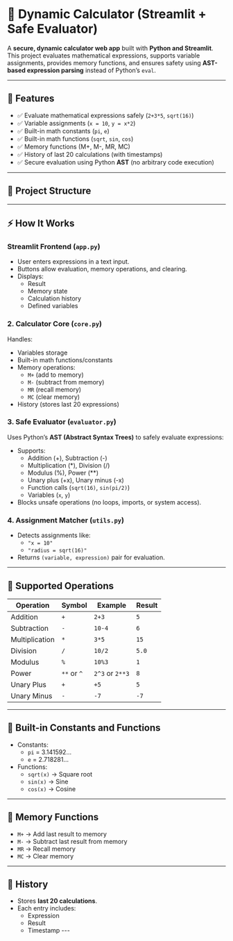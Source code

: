
# 🧮 Dynamic Calculator (Streamlit + Safe Evaluator)

A **secure, dynamic calculator web app** built with **Python and Streamlit**.  
This project evaluates mathematical expressions, supports variable assignments, provides memory functions, and ensures safety using **AST-based expression parsing** instead of Python’s `eval`.

---

## 🚀 Features

- ✅ Evaluate mathematical expressions safely (`2+3*5`, `sqrt(16)`)
- ✅ Variable assignments (`x = 10`, `y = x*2`)
- ✅ Built-in math constants (`pi`, `e`)
- ✅ Built-in math functions (`sqrt`, `sin`, `cos`)
- ✅ Memory functions (M+, M-, MR, MC)
- ✅ History of last 20 calculations (with timestamps)
- ✅ Secure evaluation using Python **AST** (no arbitrary code execution)

---

## 📂 Project Structure

---

## ⚡ How It Works

### Streamlit Frontend (`app.py`)
- User enters expressions in a text input.
- Buttons allow evaluation, memory operations, and clearing.
- Displays:
  - Result
  - Memory state
  - Calculation history
  - Defined variables

### 2. **Calculator Core (`core.py`)**
Handles:
- Variables storage
- Built-in math functions/constants
- Memory operations:
  - `M+` (add to memory)
  - `M-` (subtract from memory)
  - `MR` (recall memory)
  - `MC` (clear memory)
- History (stores last 20 expressions)

### 3. **Safe Evaluator (`evaluator.py`)**
Uses Python’s **AST (Abstract Syntax Trees)** to safely evaluate expressions:
- Supports:
  - Addition (+), Subtraction (-)
  - Multiplication (*), Division (/)
  - Modulus (%), Power (**)
  - Unary plus (+x), Unary minus (-x)
  - Function calls (`sqrt(16)`, `sin(pi/2)`)
  - Variables (`x`, `y`)
- Blocks unsafe operations (no loops, imports, or system access).

### 4. **Assignment Matcher (`utils.py`)**
- Detects assignments like:
  - `"x = 10"`
  - `"radius = sqrt(16)"`
- Returns `(variable, expression)` pair for evaluation.

---

## 🔢 Supported Operations

| Operation     | Symbol | Example        | Result |
|---------------|--------|----------------|--------|
| Addition      | `+`    | `2+3`          | `5`    |
| Subtraction   | `-`    | `10-4`         | `6`    |
| Multiplication| `*`    | `3*5`          | `15`   |
| Division      | `/`    | `10/2`         | `5.0`  |
| Modulus       | `%`    | `10%3`         | `1`    |
| Power         | `**` or `^` | `2^3` or `2**3` | `8` |
| Unary Plus    | `+`    | `+5`           | `5`    |
| Unary Minus   | `-`    | `-7`           | `-7`   |

---

## 📐 Built-in Constants and Functions

- Constants:
  - `pi` = 3.141592...
  - `e`  = 2.718281...
- Functions:
  - `sqrt(x)` → Square root
  - `sin(x)` → Sine
  - `cos(x)` → Cosine

---

## 💾 Memory Functions

- `M+` → Add last result to memory
- `M-` → Subtract last result from memory
- `MR` → Recall memory
- `MC` → Clear memory

---

## 📜 History

- Stores **last 20 calculations**.
- Each entry includes:
  - Expression
  - Result
  - Timestamp ---